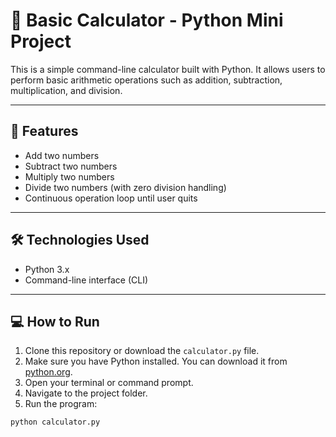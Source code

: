 # 🧮 Basic Calculator - Python Mini Project

This is a simple command-line calculator built with Python. It allows users to perform basic arithmetic operations such as addition, subtraction, multiplication, and division.

---

## 🚀 Features

- Add two numbers
- Subtract two numbers
- Multiply two numbers
- Divide two numbers (with zero division handling)
- Continuous operation loop until user quits

---

## 🛠️ Technologies Used

- Python 3.x
- Command-line interface (CLI)

---

## 💻 How to Run

1. Clone this repository or download the `calculator.py` file.
2. Make sure you have Python installed. You can download it from [python.org](https://www.python.org/downloads/).
3. Open your terminal or command prompt.
4. Navigate to the project folder.
5. Run the program:

```bash
python calculator.py
